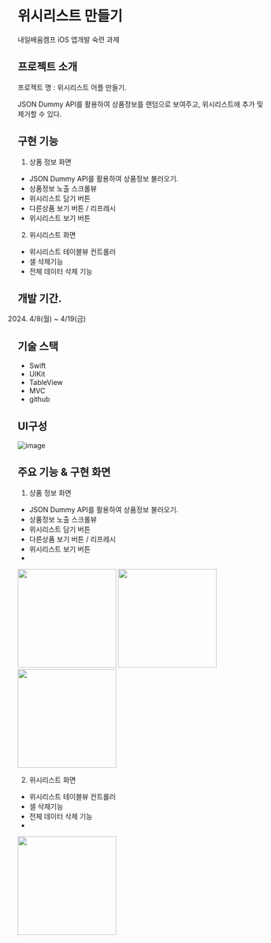 # 위시리스트 만들기

내일배움캠프 iOS 앱개발 숙련 과제


## 프로젝트 소개
프로젝트 명 : 위시리스트 어플 만들기.

JSON Dummy API를 활용하여 상품정보를 랜덤으로 보여주고, 위시리스트에 추가 및 제거할 수 있다.


## 구현 기능
1. 상품 정보 화면
 + JSON Dummy API를 활용하여 상품정보 불러오기.
 + 상품정보 노출 스크롤뷰
 + 위시리스트 담기 버튼
 + 다른상품 보기 버튼 / 리프레시
 + 위시리스트 보기 버튼


2. 위시리스트 화면
+ 위시리스트 테이블뷰 컨트롤러
+ 셀 삭제기능
+ 전체 데이터 삭제 기능


## 개발 기간.
2024. 4/8(월) ~ 4/19(금)


## 기술 스택
+ Swift
+ UIKit
+ TableView
+ MVC
+ github


## UI구성
![image](https://github.com/Heather-Cho/wishList/assets/161270633/2ef05c43-564e-46d9-af0d-a1c90a248d31)


## 주요 기능 & 구현 화면
1. 상품 정보 화면
 + JSON Dummy API를 활용하여 상품정보 불러오기.
 + 상품정보 노출 스크롤뷰
 + 위시리스트 담기 버튼
 + 다른상품 보기 버튼 / 리프레시
 + 위시리스트 보기 버튼
 + 
<img src="https://github.com/Heather-Cho/wishList/assets/161270633/d7838eb1-d759-4d2b-bb4f-e930ce2cbf4c" width=200 />
<img src="https://github.com/Heather-Cho/wishList/assets/161270633/dcb28b37-947b-4c8f-9a0f-f75d505cbcfb" width=200 />
<img src="https://github.com/Heather-Cho/wishList/assets/161270633/bec6de42-a359-490a-ab67-5c5a228909b6" width=200 />

2. 위시리스트 화면
+ 위시리스트 테이블뷰 컨트롤러
+ 셀 삭제기능
+ 전체 데이터 삭제 기능
+ 
<img src="https://github.com/Heather-Cho/wishList/assets/161270633/2889a43b-12b8-4fc5-899b-868e809453cc" width=200 />

